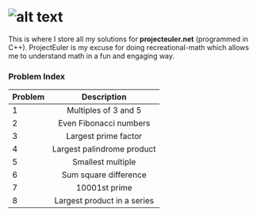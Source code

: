 <!-- https://github.com/adam-p/markdown-here/wiki/Markdown-Cheatsheet -->

![alt text](https://raw.githubusercontent.com/glennlopez/Cpp.Playground/master/project_euler/assets/index.png "Logo Title Text 1")
=================
This is where I store all my solutions for <b>projecteuler.net</b> (programmed in C++).
ProjectEuler is my excuse for doing recreational-math which allows me
to understand math in a fun and engaging way.



### Problem Index

| Problem        | Description           |
| ------------- |:--------------------:|
| 1     | Multiples of 3 and 5 |
| 2     | Even Fibonacci numbers |
| 3     | Largest prime factor |
| 4     | Largest palindrome product |
| 5     | Smallest multiple |
| 6     | Sum square difference |
| 7     | 10001st prime |
| 8     | Largest product in a series |
